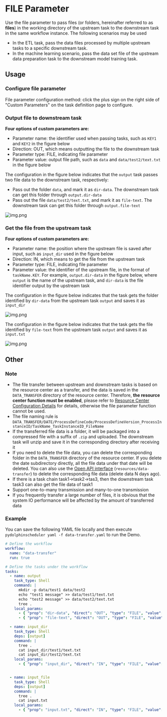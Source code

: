 # FILE Parameter

Use the file parameter to pass files (or folders, hereinafter referred to as **files**) in the working directory of the upstream task to the downstream task in the same workflow instance. The following scenarios may be used

- In the ETL task, pass the data files processed by multiple upstream tasks to a specific downstream task.
- In the machine learning scenario, pass the data set file of the upstream data preparation task to the downstream model training task.

## Usage

### Configure file parameter

File parameter configuration method: click the plus sign on the right side of "Custom Parameters" on the task definition page to configure.

### Output file to downstream task

**Four options of custom parameters are:**

- Parameter name: the identifier used when passing tasks, such as `KEY1` and `KEY2` in the figure below
- Direction: OUT, which means outputting the file to the downstream task
- Parameter type: FILE, indicating file parameter
- Parameter value: output file path, such as `data` and `data/test2/text.txt` in the figure below

The configuration in the figure below indicates that the `output` task passes two file data to the downstream task, respectively:

- Pass out the folder `data`, and mark it as `dir-data`. The downstream task can get this folder through `output.dir-data`
- Pass out the file `data/test2/text.txt`, and mark it as `file-text`. The downstream task can get this folder through `output.file-text`

![img.png](../../../../img/new_ui/dev/parameter/file_parameter_output.png)

### Get the file from the upstream task

**Four options of custom parameters are:**

- Parameter name: the position where the upstream file is saved after input, such as `input_dir` used in the figure below
- Direction: IN, which means to get the file from the upstream task
- Parameter type: FILE, indicating file parameter
- Parameter value: the identifier of the upstream file, in the format of `taskName.KEY`. For example, `output.dir-data` in the figure below, where `output` is the name of the upstream task, and `dir-data` is the file identifier output by the upstream task

The configuration in the figure below indicates that the task gets the folder identified by `dir-data` from the upstream task `output` and saves it as `input_dir`

![img.png](../../../../img/new_ui/dev/parameter/file_parameter_input_dir.png)

The configuration in the figure below indicates that the task gets the file identified by `file-text` from the upstream task `output` and saves it as `input.txt`

![img.png](../../../../img/new_ui/dev/parameter/file_parameter_input_file.png)

## Other

### Note

- The file transfer between upstream and downstream tasks is based on the resource center as a transfer, and the data is saved in the `DATA_TRANSFER` directory of the resource center. Therefore, **the resource center function must be enabled**, please refer to [Resource Center Configuration Details](../resource/configuration.md) for details, otherwise the file parameter function cannot be used.
- The file naming rule is `DATA_TRANSFER/DATE/ProcessDefineCode/ProcessDefineVersion_ProcessInstanceID/TaskName_TaskInstanceID_FileName`
- If the transferred file data is a folder, it will be packaged into a compressed file with a suffix of `.zip` and uploaded. The downstream task will unzip and save it in the corresponding directory after receiving it
- If you need to delete the file data, you can delete the corresponding folder in the `DATA_TRANSFER` directory of the resource center. If you delete the date subdirectory directly, all the file data under that date will be deleted. You can also use the [Open API interface](../api/open-api.md) (`resources/data-transfer`) to delete the corresponding file data (delete data N days ago).
- If there is a task chain task1->task2->tas3, then the downstream task task3 can also get the file data of task1
- Support one-to-many transmission and many-to-one transmission
- If you frequently transfer a large number of files, it is obvious that the system IO performance will be affected by the amount of transferred data

### Example

You can save the following YAML file locally and then execute `pydolphinscheduler yaml -f data-transfer.yaml` to run the Demo.

```yaml
# Define the workflow
workflow:
  name: "data-transfer"
  run: true

# Define the tasks under the workflow
tasks:
  - name: output
    task_type: Shell
    command: |
      mkdir -p data/test1 data/test2
      echo "test1 message" >> data/test1/text.txt
      echo "test2 message" >> data/test2/text.txt
      tree .
    local_params:
      - { "prop": "dir-data", "direct": "OUT", "type": "FILE", "value": "data" }
      - { "prop": "file-text", "direct": "OUT", "type": "FILE", "value": "data/test2/text.txt" }

  - name: input_dir
    task_type: Shell
    deps: [output]
    command: |
      tree .
      cat input_dir/test1/text.txt
      cat input_dir/test2/text.txt
    local_params:
      - { "prop": "input_dir", "direct": "IN", "type": "FILE", "value": "output.dir-data" }


  - name: input_file
    task_type: Shell
    deps: [output]
    command: |
      tree .
      cat input.txt
    local_params:
      - { "prop": "input.txt", "direct": "IN", "type": "FILE", "value": "output.file-text" }
```

